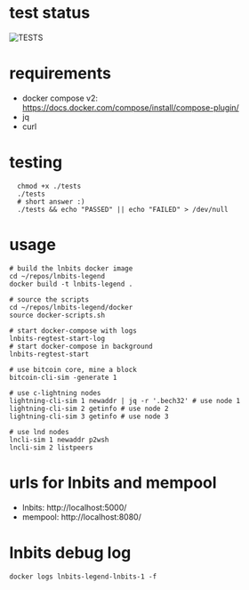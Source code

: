 # test status
![TESTS](https://github.com/lnbits/legend-regtest-enviroment/actions/workflows/ci.yml/badge.svg)

# requirements
* docker compose v2: https://docs.docker.com/compose/install/compose-plugin/
* jq
* curl

# testing
```console
  chmod +x ./tests
  ./tests
  # short answer :)
  ./tests && echo "PASSED" || echo "FAILED" > /dev/null
```

# usage
```console
# build the lnbits docker image
cd ~/repos/lnbits-legend
docker build -t lnbits-legend .

# source the scripts
cd ~/repos/lnbits-legend/docker
source docker-scripts.sh

# start docker-compose with logs
lnbits-regtest-start-log
# start docker-compose in background
lnbits-regtest-start

# use bitcoin core, mine a block
bitcoin-cli-sim -generate 1

# use c-lightning nodes
lightning-cli-sim 1 newaddr | jq -r '.bech32' # use node 1
lightning-cli-sim 2 getinfo # use node 2
lightning-cli-sim 3 getinfo # use node 3

# use lnd nodes
lncli-sim 1 newaddr p2wsh
lncli-sim 2 listpeers
```

# urls for lnbits and mempool
* lnbits: http://localhost:5000/
* mempool: http://localhost:8080/

# lnbits debug log
```console
docker logs lnbits-legend-lnbits-1 -f
```
